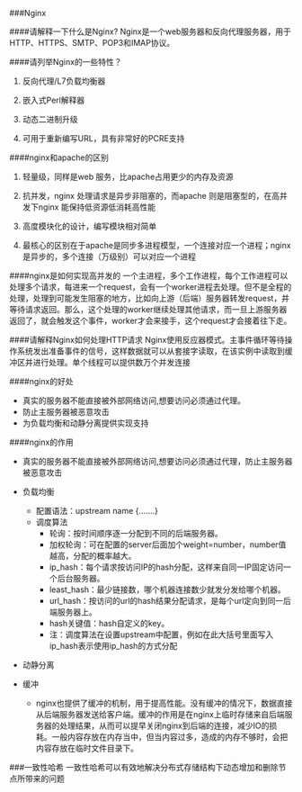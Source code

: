 ###Nginx

####请解释一下什么是Nginx?
Nginx是一个web服务器和反向代理服务器，用于HTTP、HTTPS、SMTP、POP3和IMAP协议。

####请列举Nginx的一些特性？
1. 反向代理/L7负载均衡器 

2. 嵌入式Perl解释器 

3. 动态二进制升级 

4. 可用于重新编写URL，具有非常好的PCRE支持

####nginx和apache的区别
1. 轻量级，同样是web 服务，比apache占用更少的内存及资源

2. 抗并发，nginx 处理请求是异步非阻塞的，而apache 则是阻塞型的，在高并发下nginx 能保持低资源低消耗高性能

3. 高度模块化的设计，编写模块相对简单 

4. 最核心的区别在于apache是同步多进程模型，一个连接对应一个进程；nginx是异步的，多个连接（万级别）可以对应一个进程

####nginx是如何实现高并发的
一个主进程，多个工作进程，每个工作进程可以处理多个请求，每进来一个request，会有一个worker进程去处理。但不是全程的处理，处理到可能发生阻塞的地方，比如向上游（后端）服务器转发request，并等待请求返回。那么，这个处理的worker继续处理其他请求，而一旦上游服务器返回了，就会触发这个事件，worker才会来接手，这个request才会接着往下走。

####请解释Nginx如何处理HTTP请求
Nginx使用反应器模式。主事件循环等待操作系统发出准备事件的信号，这样数据就可以从套接字读取，在该实例中读取到缓冲区并进行处理。单个线程可以提供数万个并发连接

####nginx的好处
- 真实的服务器不能直接被外部网络访问,想要访问必须通过代理。
- 防止主服务器被恶意攻击
- 为负载均衡和动静分离提供实现支持

####nginx的作用
- 真实的服务器不能直接被外部网络访问,想要访问必须通过代理，防止主服务器被恶意攻击

- 负载均衡
    - 配置语法：upstream name {.......}
    - 调度算法
        - 轮询：按时间顺序逐一分配到不同的后端服务器。
        - 加权轮询：可在配置的server后面加个weight=number，number值越高，分配的概率越大。
        - ip_hash：每个请求按访问IP的hash分配，这样来自同一IP固定访问一个后台服务器。
        - least_hash：最少链接数，哪个机器连接数少就发分发给哪个机器。
        - url_hash：按访问的url的hash结果分配请求，是每个url定向到同一后端服务器上。
        - hash关键值：hash自定义的key。
        - 注：调度算法在设置upstream中配置，例如在此大括号里面写入ip_hash表示使用ip_hash的方式分配
        
- 动静分离
- 缓冲
    - nginx也提供了缓冲的机制，用于提高性能。没有缓冲的情况下，数据直接从后端服务器发送给客户端。缓冲的作用是在nginx上临时存储来自后端服务器的处理结果，从而可以提早关闭nginx到后端的连接，减少IO的损耗。一般内容存放在内存当中，但当内容过多，造成的内存不够时，会把内容存放在临时文件目录下。
    
###一致性哈希
一致性哈希可以有效地解决分布式存储结构下动态增加和删除节点所带来的问题
